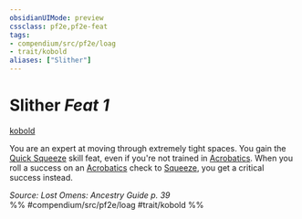 ```yaml
---
obsidianUIMode: preview
cssclass: pf2e,pf2e-feat
tags:
- compendium/src/pf2e/loag
- trait/kobold
aliases: ["Slither"]
---
```

# Slither  *Feat 1*  
[kobold](../../Rules/traits/kobold-b1.md)  


You are an expert at moving through extremely tight spaces. You gain the [Quick Squeeze](quick-squeeze.md) skill feat, even if you're not trained in [Acrobatics](../skills.md#Acrobatics). When you roll a success on an [Acrobatics](../skills.md#Acrobatics) check to [Squeeze](../../Rules/actions/squeeze.md), you get a critical success instead.

*Source: Lost Omens: Ancestry Guide p. 39*  
%% #compendium/src/pf2e/loag #trait/kobold %%